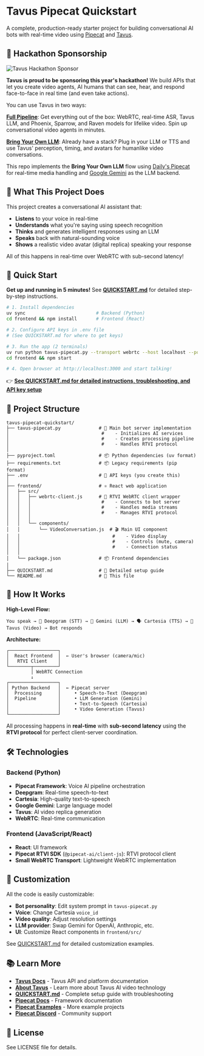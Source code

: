 # Tavus Pipecat Quickstart

A complete, production-ready starter project for building conversational AI bots with real-time video using [Pipecat](https://github.com/pipecat-ai/pipecat) and [Tavus](https://www.tavus.io/).

## 🎉 Hackathon Sponsorship

![Tavus Hackathon Sponsor](images/image.png)

**Tavus is proud to be sponsoring this year's hackathon!** We build APIs that let you create video agents, AI humans that can see, hear, and respond face-to-face in real time (and even take actions).

You can use Tavus in two ways:

[**Full Pipeline**](https://docs.tavus.io/sections/conversational-video-interface/quickstart/use-the-full-pipeline): Get everything out of the box: WebRTC, real-time ASR, Tavus LLM, and Phoenix, Sparrow, and Raven models for lifelike video. Spin up conversational video agents in minutes.

[**Bring Your Own LLM**](https://docs.tavus.io/sections/conversational-video-interface/persona/llm#custom-llms): Already have a stack? Plug in your LLM or TTS and use Tavus' perception, timing, and avatars for humanlike video conversations.

This repo implements the **Bring Your Own LLM** flow using [Daily's Pipecat](https://docs.pipecat.ai/getting-started/introduction) for real-time media handling and [Google Gemini](https://blog.google/technology/ai/google-gemini-ai/) as the LLM backend.

## 🎥 What This Project Does

This project creates a conversational AI assistant that:
- **Listens** to your voice in real-time
- **Understands** what you're saying using speech recognition
- **Thinks** and generates intelligent responses using an LLM
- **Speaks** back with natural-sounding voice
- **Shows** a realistic video avatar (digital replica) speaking your response

All of this happens in real-time over WebRTC with sub-second latency!

## 🚀 Quick Start

**Get up and running in 5 minutes!** See **[QUICKSTART.md](QUICKSTART.md)** for detailed step-by-step instructions.

```bash
# 1. Install dependencies
uv sync                          # Backend (Python)
cd frontend && npm install       # Frontend (React)

# 2. Configure API keys in .env file
# (See QUICKSTART.md for where to get keys)

# 3. Run the app (2 terminals)
uv run python tavus-pipecat.py --transport webrtc --host localhost --port 8080
cd frontend && npm start

# 4. Open browser at http://localhost:3000 and start talking!
```

👉 **[See QUICKSTART.md for detailed instructions, troubleshooting, and API key setup](QUICKSTART.md)**

## 📁 Project Structure

```
tavus-pipecat-quickstart/
├── tavus-pipecat.py              # 🤖 Main bot server implementation
│                                  #    - Initializes AI services
│                                  #    - Creates processing pipeline
│                                  #    - Handles RTVI protocol
│
├── pyproject.toml                # 📦 Python dependencies (uv format)
├── requirements.txt              # 📦 Legacy requirements (pip format)
├── .env                          # 🔑 API keys (you create this)
│
├── frontend/                     # ⚛️ React web application
│   ├── src/
│   │   ├── webrtc-client.js      # 📡 RTVI WebRTC client wrapper
│   │   │                          #    - Connects to bot server
│   │   │                          #    - Handles media streams
│   │   │                          #    - Manages RTVI protocol
│   │   │
│   │   └── components/
│   │       └── VideoConversation.js  # 🎬 Main UI component
│   │                                  #    - Video display
│   │                                  #    - Controls (mute, camera)
│   │                                  #    - Connection status
│   │
│   └── package.json              # 📦 Frontend dependencies
│
├── QUICKSTART.md                 # 📖 Detailed setup guide
└── README.md                     # 📖 This file
```

## 🔧 How It Works

**High-Level Flow:**

```
You speak → 🎤 Deepgram (STT) → 🧠 Gemini (LLM) → 🗣️ Cartesia (TTS) → 🎥 Tavus (Video) → Bot responds
```

**Architecture:**

```
┌──────────────────┐
│  React Frontend  │  ← User's browser (camera/mic)
│   RTVI Client    │
└────────┬─────────┘
         │ WebRTC Connection
         ↓
┌──────────────────┐
│ Python Backend   │  ← Pipecat server
│  Processing      │     • Speech-to-Text (Deepgram)
│  Pipeline        │     • LLM Generation (Gemini)
│                  │     • Text-to-Speech (Cartesia)
│                  │     • Video Generation (Tavus)
└──────────────────┘
```

All processing happens in **real-time** with **sub-second latency** using the **RTVI protocol** for perfect client-server coordination.

## 🛠️ Technologies

### Backend (Python)
- **Pipecat Framework**: Voice AI pipeline orchestration
- **Deepgram**: Real-time speech-to-text
- **Cartesia**: High-quality text-to-speech
- **Google Gemini**: Large language model
- **Tavus**: AI video replica generation
- **WebRTC**: Real-time communication

### Frontend (JavaScript/React)
- **React**: UI framework
- **Pipecat RTVI SDK** (`@pipecat-ai/client-js`): RTVI protocol client
- **Small WebRTC Transport**: Lightweight WebRTC implementation

## 🎨 Customization

All the code is easily customizable:

- **Bot personality**: Edit system prompt in `tavus-pipecat.py`
- **Voice**: Change Cartesia `voice_id`
- **Video quality**: Adjust resolution settings
- **LLM provider**: Swap Gemini for OpenAI, Anthropic, etc.
- **UI**: Customize React components in `frontend/src/`

See [QUICKSTART.md](QUICKSTART.md#next-steps) for detailed customization examples.

## 📚 Learn More

- **[Tavus Docs](https://docs.tavus.io/sections/introduction)** - Tavus API and platform documentation
- **[About Tavus](https://www.tavus.io/)** - Learn more about Tavus AI video technology
- **[QUICKSTART.md](QUICKSTART.md)** - Complete setup guide with troubleshooting
- **[Pipecat Docs](https://docs.pipecat.ai/)** - Framework documentation
- **[Pipecat Examples](https://github.com/pipecat-ai/pipecat-examples)** - More example projects
- **[Pipecat Discord](https://discord.gg/pipecat)** - Community support


## 📄 License

See LICENSE file for details.
